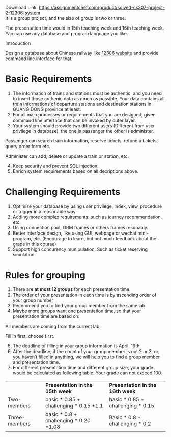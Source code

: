 Download Link: https://assignmentchef.com/product/solved-cs307-project-2-12306-system
<br>
It is a group project, and the size of group is two or three.

The presentation time would in 15th teaching week and 16th teaching week. Yan can use any database and program language you like.

Introduction

Design a database about Chinese railway like  <a href="https://www.12306.cn/index/">12306 website</a> and provide command line interface for that.

<h1>Basic Requirements</h1>

<ol>

 <li>The information of trains and stations must be authentic, and you need to insert those authenic data as much as possible. Your data contains all train informations of departure stations and destination stations in GUANG DONG province at least.</li>

 <li>For all main processes or requirements that you are designed, given command line interface that can be invoked by outer layer.</li>

 <li>Your system should provide two different users (Different from user privilege in database), the one is passenger the other is administer.</li>

</ol>

Passenger can search train information, reserve tickets, refund a tickets, query order form etc.

Administer can add, delete or update a train or station, etc.

<ol start="4">

 <li>Keep security and prevent SQL injection.</li>

 <li>Enrich system requirements based on all decriptions above.</li>

</ol>




<h1>Challenging Requirements</h1>

<ol>

 <li>Optimize your database by using user privilege, index, view, procedure or trigger in a reasonable way.</li>

 <li>Adding more complex requirements: such as journey recommendation, etc.</li>

 <li>Using connection pool, ORM frames or others frames resonably.</li>

 <li>Better interface design, like using GUI, webpage or wechat mini-program, etc. (Encourage to learn, but not much feedback about the grade in this course)</li>

 <li>Support high concurency munipulation. Such as ticket reserving simulation.</li>

</ol>




<h1>Rules for grouping</h1>

<ol>

 <li>There are <strong>at most 12 groups</strong> for each presentation time.</li>

 <li>The order of your presentation in each time is by ascending order of your group number</li>

 <li>Recommend you to find your group member from the same lab.</li>

 <li>Maybe more groups want one presentation time, so that your presentation time are based on:</li>

</ol>

All members are coming from the current lab.

Fill in first, choose first.

<ol start="5">

 <li>The deadline of filling in your group information is April. 19th.</li>

 <li>After the deadline, if the count of your group member is not 2 or 3, or you haven’t filled in anything, we will help you to find a group member and presentation time.</li>

 <li>For different presentation time and different group size, your grade would be calculated as following table. Your grade can not exceed 100.</li>

</ol>

<table width="629">

 <tbody>

  <tr>

   <td width="131"><strong> </strong></td>

   <td width="264"><strong>Presentation in the 15th week</strong></td>

   <td width="235"><strong>Presentation in the 16th week</strong></td>

  </tr>

  <tr>

   <td width="131">Two-members</td>

   <td width="264">basic * 0.85 + challenging * 0.15 *1.1</td>

   <td width="235">basic * 0.85 + challenging * 0.15</td>

  </tr>

  <tr>

   <td width="131">Three-members</td>

   <td width="264">basic * 0.8 + challenging * 0.20 *1.08</td>

   <td width="235">Basic * 0.8 + challenging * 0.2</td>

  </tr>

 </tbody>

</table>


